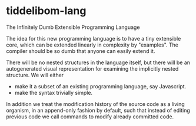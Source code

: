 # tiddelibom-lang
The Infinitely Dumb Extensible Programming Language

The idea for this new programming language is to have a tiny extensible core,
which can be extended linearly in complexity by "examples". The compiler
should be so dumb that anyone can easily extend it.

There will be no nested structures in the language itself,
but there will be an autogenerated visual representation for examining the implicitly nested structure.
We will either 
 - make it a subset of an existing programming language, say Javascript.
 - make the syntax trivially simple.

In addition we treat the modification history of the source code as a living organism,
in an append-only fashion by default, such that instead of editing previous code we
call commands to modify already committed code.